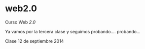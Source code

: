 web2.0
======

Curso Web *2.0*

Ya vamos por la tercera clase y seguimos probando.... probando...

Clase 12 de septiembre 2014